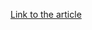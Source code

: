 [Link to the article](https://www.akamai.com/blog/security/global-traffic-management-for-cloud-data-centers-and-cdns)
